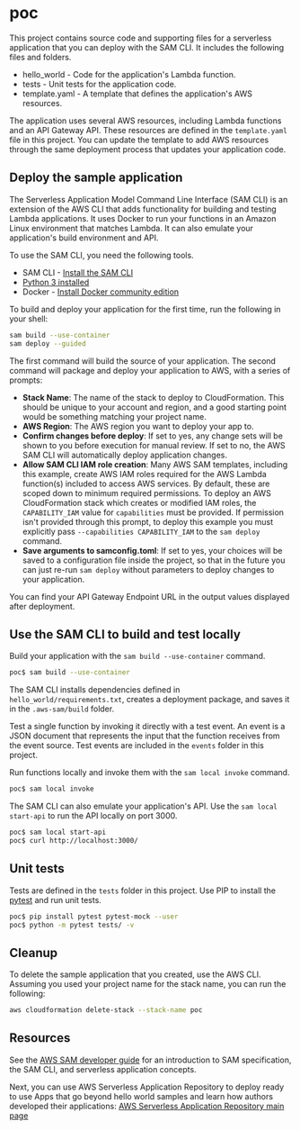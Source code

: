 # poc

This project contains source code and supporting files for a serverless application that you can deploy with the SAM CLI. It includes the following files and folders.

- hello_world - Code for the application's Lambda function.
- tests - Unit tests for the application code.
- template.yaml - A template that defines the application's AWS resources.

The application uses several AWS resources, including Lambda functions and an API Gateway API. These resources are defined in the `template.yaml` file in this project. You can update the template to add AWS resources through the same deployment process that updates your application code.

## Deploy the sample application

The Serverless Application Model Command Line Interface (SAM CLI) is an extension of the AWS CLI that adds functionality for building and testing Lambda applications. It uses Docker to run your functions in an Amazon Linux environment that matches Lambda. It can also emulate your application's build environment and API.

To use the SAM CLI, you need the following tools.

- SAM CLI - [Install the SAM CLI](https://docs.aws.amazon.com/serverless-application-model/latest/developerguide/serverless-sam-cli-install.html)
- [Python 3 installed](https://www.python.org/downloads/)
- Docker - [Install Docker community edition](https://hub.docker.com/search/?type=edition&offering=community)

To build and deploy your application for the first time, run the following in your shell:

```bash
sam build --use-container
sam deploy --guided
```

The first command will build the source of your application. The second command will package and deploy your application to AWS, with a series of prompts:

- **Stack Name**: The name of the stack to deploy to CloudFormation. This should be unique to your account and region, and a good starting point would be something matching your project name.
- **AWS Region**: The AWS region you want to deploy your app to.
- **Confirm changes before deploy**: If set to yes, any change sets will be shown to you before execution for manual review. If set to no, the AWS SAM CLI will automatically deploy application changes.
- **Allow SAM CLI IAM role creation**: Many AWS SAM templates, including this example, create AWS IAM roles required for the AWS Lambda function(s) included to access AWS services. By default, these are scoped down to minimum required permissions. To deploy an AWS CloudFormation stack which creates or modified IAM roles, the `CAPABILITY_IAM` value for `capabilities` must be provided. If permission isn't provided through this prompt, to deploy this example you must explicitly pass `--capabilities CAPABILITY_IAM` to the `sam deploy` command.
- **Save arguments to samconfig.toml**: If set to yes, your choices will be saved to a configuration file inside the project, so that in the future you can just re-run `sam deploy` without parameters to deploy changes to your application.

You can find your API Gateway Endpoint URL in the output values displayed after deployment.

## Use the SAM CLI to build and test locally

Build your application with the `sam build --use-container` command.

```bash
poc$ sam build --use-container
```

The SAM CLI installs dependencies defined in `hello_world/requirements.txt`, creates a deployment package, and saves it in the `.aws-sam/build` folder.

Test a single function by invoking it directly with a test event. An event is a JSON document that represents the input that the function receives from the event source. Test events are included in the `events` folder in this project.

Run functions locally and invoke them with the `sam local invoke` command.

```bash
poc$ sam local invoke
```

The SAM CLI can also emulate your application's API. Use the `sam local start-api` to run the API locally on port 3000.

```bash
poc$ sam local start-api
poc$ curl http://localhost:3000/
```

## Unit tests

Tests are defined in the `tests` folder in this project. Use PIP to install the [pytest](https://docs.pytest.org/en/latest/) and run unit tests.

```bash
poc$ pip install pytest pytest-mock --user
poc$ python -m pytest tests/ -v
```

## Cleanup

To delete the sample application that you created, use the AWS CLI. Assuming you used your project name for the stack name, you can run the following:

```bash
aws cloudformation delete-stack --stack-name poc
```

## Resources

See the [AWS SAM developer guide](https://docs.aws.amazon.com/serverless-application-model/latest/developerguide/what-is-sam.html) for an introduction to SAM specification, the SAM CLI, and serverless application concepts.

Next, you can use AWS Serverless Application Repository to deploy ready to use Apps that go beyond hello world samples and learn how authors developed their applications: [AWS Serverless Application Repository main page](https://aws.amazon.com/serverless/serverlessrepo/)
